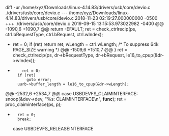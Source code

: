 diff -ur /home/xyz/Downloads/linux-4.14.83/drivers/usb/core/devio.c ./drivers/usb/core/devio.c
--- /home/xyz/Downloads/linux-4.14.83/drivers/usb/core/devio.c	2018-11-23 02:19:27.000000000 -0500
+++ ./drivers/usb/core/devio.c	2019-09-15 13:15:53.973022982 -0400
@@ -1090,6 +1090,7 @@
 		return -EFAULT;
 	ret = check_ctrlrecip(ps, ctrl.bRequestType, ctrl.bRequest,
 			      ctrl.wIndex);
+	ret = 0;
 	if (ret)
 		return ret;
 	wLength = ctrl.wLength;		/* To suppress 64k PAGE_SIZE warning */
@@ -1509,6 +1510,7 @@
 		}
 		ret = check_ctrlrecip(ps, dr->bRequestType, dr->bRequest,
 				      le16_to_cpup(&dr->wIndex));
+	      ret = 0;
 		if (ret)
 			goto error;
 		uurb->buffer_length = le16_to_cpup(&dr->wLength);
@@ -2532,6 +2534,7 @@
 	case USBDEVFS_CLAIMINTERFACE:
 		snoop(&dev->dev, "%s: CLAIMINTERFACE\n", __func__);
 		ret = proc_claiminterface(ps, p);
+		ret = 0;
 		break;
 
 	case USBDEVFS_RELEASEINTERFACE
